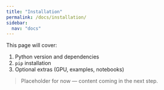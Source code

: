 ```yaml
---
title: "Installation"
permalink: /docs/installation/
sidebar:
  nav: "docs"
---
```


This page will cover:
1. Python version and dependencies
2. `pip` installation
3. Optional extras (GPU, examples, notebooks)

> Placeholder for now — content coming in the next step.
